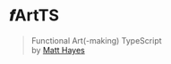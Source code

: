 # 𝒇ArtTS

> Functional Art(-making) TypeScript<br/>
> by [Matt Hayes](https://github.com/mysterycommand)
